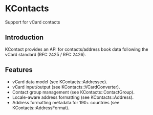 # KContacts

Support for vCard contacts

## Introduction

KContact provides an API for contacts/address book data following the
vCard standard (RFC 2425 / RFC 2426).

## Features
- vCard data model (see KContacts::Addressee).
- vCard input/output (see KContacts::VCardConverter).
- Contact group management (see KContacts::ContactGroup).
- Locale-aware address formatting (see KContacts::Address).
- Address formatting metadata for 190+ countries (see KContacts::AddressFormat).
